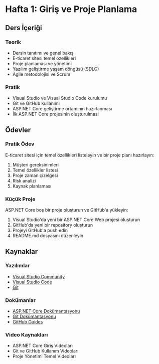 # Hafta 1: Giriş ve Proje Planlama

## Ders İçeriği

### Teorik
- Dersin tanıtımı ve genel bakış
- E-ticaret sitesi temel özellikleri
- Proje planlaması ve yönetimi
- Yazılım geliştirme yaşam döngüsü (SDLC)
- Agile metodolojisi ve Scrum

### Pratik
- Visual Studio ve Visual Studio Code kurulumu
- Git ve GitHub kullanımı
- ASP.NET Core geliştirme ortamının hazırlanması
- İlk ASP.NET Core projesinin oluşturulması

## Ödevler

### Pratik Ödev
E-ticaret sitesi için temel özellikleri listeleyin ve bir proje planı hazırlayın:
1. Müşteri gereksinimleri
2. Temel özellikler listesi
3. Proje zaman çizelgesi
4. Risk analizi
5. Kaynak planlaması

### Küçük Proje
ASP.NET Core boş bir proje oluşturun ve GitHub'a yükleyin:
1. Visual Studio'da yeni bir ASP.NET Core Web projesi oluşturun
2. GitHub'da yeni bir repository oluşturun
3. Projeyi GitHub'a push edin
4. README.md dosyasını düzenleyin

## Kaynaklar

### Yazılımlar
- [Visual Studio Community](https://visualstudio.microsoft.com/vs/community/)
- [Visual Studio Code](https://code.visualstudio.com/)
- [Git](https://git-scm.com/)

### Dokümanlar
- [ASP.NET Core Dokümantasyonu](https://docs.microsoft.com/en-us/aspnet/core/)
- [Git Dokümantasyonu](https://git-scm.com/doc)
- [GitHub Guides](https://guides.github.com/)

### Video Kaynakları
- ASP.NET Core Giriş Videoları
- Git ve GitHub Kullanım Videoları
- Proje Yönetimi Temel Videoları 
